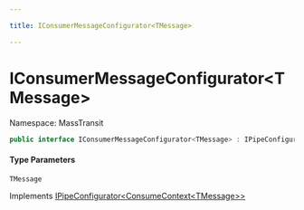 ```yaml
---

title: IConsumerMessageConfigurator<TMessage>

---
```


# IConsumerMessageConfigurator\<TMessage\>

Namespace: MassTransit

```csharp
public interface IConsumerMessageConfigurator<TMessage> : IPipeConfigurator<ConsumeContext<TMessage>>
```

#### Type Parameters

`TMessage`<br/>

Implements [IPipeConfigurator\<ConsumeContext\<TMessage\>\>](../masstransit/ipipeconfigurator-1)
